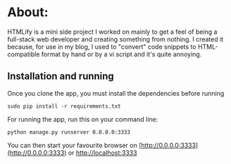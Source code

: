 # About:

HTMLify is a mini side project I worked on mainly to get a feel of being a full-stack web developer and creating something from nothing. I created it because, for use in my blog, I used to "convert" code snippets to HTML-compatible format by hand or by a vi script and it's quite annoying.

## Installation and running

Once you clone the app, you must install the dependencies before running 

    sudo pip install -r requirements.txt

For running the app, run this on your command line:

    python manage.py runserver 0.0.0.0:3333

You can then start your favourite browser on [http://0.0.0.0:3333](http://0.0.0.0:3333) or [http://localhost:3333](http://localhost:3333)
